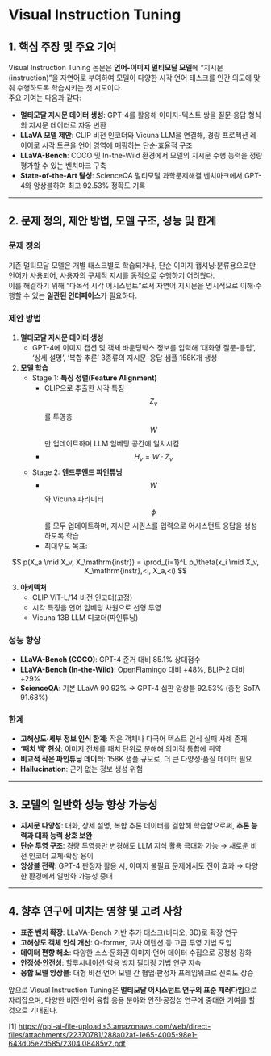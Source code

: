 # Visual Instruction Tuning

## 1. 핵심 주장 및 주요 기여
Visual Instruction Tuning 논문은 **언어-이미지 멀티모달 모델**에 “지시문(instruction)”을 자연어로 부여하여 모델이 다양한 시각·언어 태스크를 인간 의도에 맞춰 수행하도록 학습시키는 첫 시도이다.  
주요 기여는 다음과 같다:  
- **멀티모달 지시문 데이터 생성**: GPT-4를 활용해 이미지-텍스트 쌍을 질문·응답 형식의 지시문 데이터로 자동 변환  
- **LLaVA 모델 제안**: CLIP 비전 인코더와 Vicuna LLM을 연결해, 경량 프로젝션 레이어로 시각 토큰을 언어 영역에 매핑하는 단순·효율적 구조  
- **LLaVA-Bench**: COCO 및 In-the-Wild 환경에서 모델의 지시문 수행 능력을 정량 평가할 수 있는 벤치마크 구축  
- **State-of-the-Art 달성**: ScienceQA 멀티모달 과학문제해결 벤치마크에서 GPT-4와 앙상블하여 최고 92.53% 정확도 기록  

***

## 2. 문제 정의, 제안 방법, 모델 구조, 성능 및 한계

### 문제 정의
기존 멀티모달 모델은 개별 태스크별로 학습되거나, 단순 이미지 캡셔닝·분류용으로만 언어가 사용되어, 사용자의 구체적 지시를 동적으로 수행하기 어려웠다.  
이를 해결하기 위해 “다목적 시각 어시스턴트”로서 자연어 지시문을 명시적으로 이해·수행할 수 있는 **일관된 인터페이스**가 필요하다.

### 제안 방법
1. **멀티모달 지시문 데이터 생성**  
   - GPT-4에 이미지 캡션 및 객체 바운딩박스 정보를 입력해 ‘대화형 질문-응답’, ‘상세 설명’, ‘복합 추론’ 3종류의 지시문-응답 샘플 158K개 생성  
2. **모델 학습**  
   - Stage 1: **특징 정렬(Feature Alignment)**  
     - CLIP으로 추출한 시각 특징 $$Z_v$$를 투영층 $$W$$만 업데이트하며 LLM 임베딩 공간에 일치시킴  
     - $$H_v = W \cdot Z_v $$  
   - Stage 2: **엔드투엔드 파인튜닝**  
     - $$W$$와 Vicuna 파라미터 $$\phi$$를 모두 업데이트하며, 지시문 시퀀스를 입력으로 어시스턴트 응답을 생성하도록 학습  
     - 최대우도 목표:  

$$
       p(X_a \mid X_v, X_\mathrm{instr}) = \prod_{i=1}^L p_\theta(x_i \mid X_v, X_\mathrm{instr},<i, X_a,<i)
       $$  

3. **아키텍처**  
   - CLIP ViT-L/14 비전 인코더(고정)  
   - 시각 특징을 언어 임베딩 차원으로 선형 투영  
   - Vicuna 13B LLM 디코더(파인튜닝)  

### 성능 향상
- **LLaVA-Bench (COCO)**: GPT-4 준거 대비 85.1% 상대점수  
- **LLaVA-Bench (In-the-Wild)**: OpenFlamingo 대비 +48%, BLIP-2 대비 +29%  
- **ScienceQA**: 기본 LLaVA 90.92% → GPT-4 심판 앙상블 92.53% (종전 SoTA 91.68%)  

### 한계
- **고해상도·세부 정보 인식 한계**: 작은 객체나 다국어 텍스트 인식 실패 사례 존재  
- **‘패치 백’ 현상**: 이미지 전체를 패치 단위로 분해해 의미적 통합에 취약  
- **비교적 작은 파인튜닝 데이터**: 158K 샘플 규모로, 더 큰 다양성·품질 데이터 필요  
- **Hallucination**: 근거 없는 정보 생성 위험  

***

## 3. 모델의 일반화 성능 향상 가능성
- **지시문 다양성**: 대화, 상세 설명, 복합 추론 데이터를 결합해 학습함으로써, **추론 능력과 대화 능력 상호 보완**  
- **단순 투영 구조**: 경량 투영층만 변경해도 LLM 지식 활용 극대화 가능 → 새로운 비전 인코더 교체·확장 용이  
- **앙상블 전략**: GPT-4 판정자 활용 시, 이미지 불필요 문제에서도 전이 효과 → 다양한 환경에서 일반화 가능성 증대  

***

## 4. 향후 연구에 미치는 영향 및 고려 사항
- **표준 벤치 확장**: LLaVA-Bench 기반 추가 태스크(비디오, 3D)로 확장 연구  
- **고해상도 객체 인식 개선**: Q-former, 교차 어텐션 등 고급 투영 기법 도입  
- **데이터 편향 해소**: 다양한 소스·문화권 이미지·언어 데이터 수집으로 공정성 강화  
- **안정성·안전성**: 할루시네이션·악용 방지 필터링 기법 연구 지속  
- **융합 모델 앙상블**: 대형 비전·언어 모델 간 협업·판정자 프레임워크로 신뢰도 상승  

앞으로 Visual Instruction Tuning은 **멀티모달 어시스턴트 연구의 표준 패러다임**으로 자리잡으며, 다양한 비전·언어 융합 응용 분야와 안전·공정성 연구에 중대한 기여를 할 것으로 기대된다.

[1] https://ppl-ai-file-upload.s3.amazonaws.com/web/direct-files/attachments/22370781/288a02af-1e65-4005-98e1-643d05e2d585/2304.08485v2.pdf
